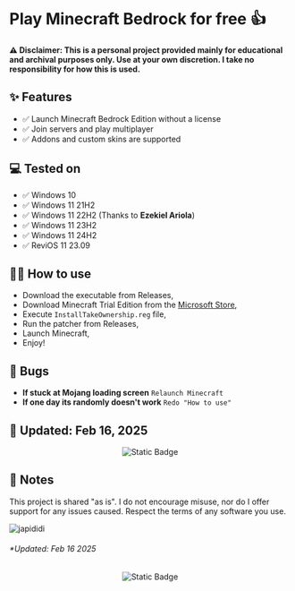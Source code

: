 # Play Minecraft Bedrock for free 👍

**⚠ Disclaimer: 
This is a personal project provided mainly for educational and archival purposes only.
Use at your own discretion. I take no responsibility for how this is used.**

## ✨ Features

- ✅ Launch Minecraft Bedrock Edition without a license
- ✅ Join servers and play multiplayer
- ✅ Addons and custom skins are supported

## 💻 Tested on

- ✅ Windows 10
- ✅ Windows 11 21H2
- ✅ Windows 11 22H2 (Thanks to **Ezekiel Ariola**)
- ✅ Windows 11 23H2
- ✅ Windows 11 24H2
- ✅ ReviOS 11 23.09

## 💁‍♀️ How to use

- Download the executable from Releases,
- Download Minecraft Trial Edition from the [Microsoft Store](https://apps.microsoft.com/store/detail/minecraft-for-windows/9nblggh2jhxj?hl=en-us&gl=us),
- Execute `InstallTakeOwnership.reg` file,
- Run the patcher from Releases,
- Launch Minecraft,
- Enjoy!

## 🐛 Bugs

- **If stuck at Mojang loading screen** `Relaunch Minecraft`
- **If one day its randomly doesn't work** `Redo "How to use"`
  
## 📝 Updated: Feb 16, 2025
<p align="center"> <img alt="Static Badge" src="https://img.shields.io/badge/JT_Studio-Verified-green"> </p>

## 💬 Notes
This project is shared "as is". 
I do not encourage misuse, nor do I offer support for any issues caused.
Respect the terms of any software you use.

![japididi](https://github.com/jtlw99/Crack-Minecraft-Bedrock/assets/93564256/8ccefa90-70b7-4a11-aa74-85b803d4a6a6)

###### *Updated: Feb 16 2025

 <p align="center">
<img alt="Static Badge" src="https://img.shields.io/badge/JT_Studio-Verified-green">
  </p>
